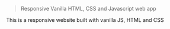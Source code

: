 > Responsive Vanilla HTML, CSS and Javascript web app

This is a responsive website built with vanilla JS, HTML and CSS




